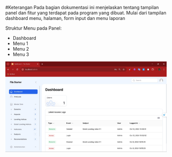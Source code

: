 #Keterangan
Pada bagian dokumentasi ini menjelaskan tentang tampilan panel dan fitur yang terdapat pada program yang dibuat. Mulai dari tampilan dashboard menu, halaman, form input dan menu laporan

Struktur Menu pada Panel:
- Dashboard
- Menu 1
- Menu 2
- Menu 3

![Alt text](assets/dashboard.jpeg)
